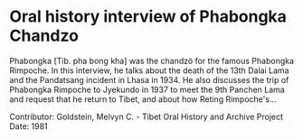 # Oral history interview of Phabongka Chandzo


Phabongka [Tib. pha bong kha] was the chandzö for the famous Phabongka Rimpoche. In this interview, he talks about the death of the 13th Dalai Lama and the Pandatsang incident in Lhasa in 1934. He also discusses the trip of Phabongka Rimpoche to Jyekundo in 1937 to meet the 9th Panchen Lama and request that he return to Tibet, and about how Reting Rimpoche's...


Contributor:
                        Goldstein, Melvyn C. - Tibet Oral History and Archive Project  
Date:
1981  
